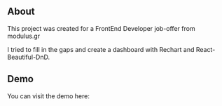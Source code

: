 ## About
This project was created for a FrontEnd Developer job-offer from modulus.gr

I tried to fill in the gaps and create a dashboard with Rechart and React-Beautiful-DnD.

## Demo
You can visit the demo here: 